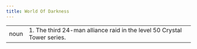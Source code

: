 ```yaml
---
title: World Of Darkness
---
```

| | |
| --- | --- |
| noun | 1.  	The third 24-man alliance raid in the level 50 Crystal Tower series.	|
